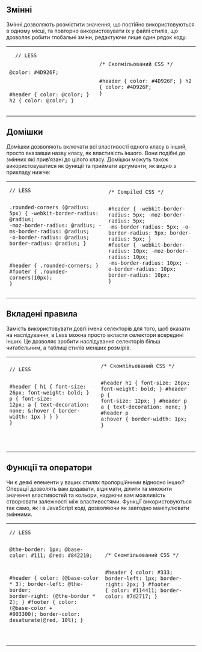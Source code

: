 
Змінні
---------

Змінні дозволяють розмістити значення, що постійно використовуються в одному місці, 
та повторно використовувати їх у файлі стилів, що дозволяє робити глобальні зміни, 
редактуючи лише один рядок коду.

<table class="code-example" cellpadding="0">
  <tr><td>
  <pre class="less-example">
  <code>// LESS

@color: #4D926F;

#header {
  color: @color;
}
h2 {
  color: @color;
}</code></pre>
  </td><td>
  <pre class="css-output"><code>/* Скопмільований CSS */

#header {
  color: #4D926F;
}
h2 {
  color: #4D926F;
}</code></pre></td>
  </tr>
</table>

Домішки
-------

Домішки дозволяють включати всі властивості одного класу в інший, просто 
вказавши назву класу, як властивість іншого. Вони подібні до змінних які прив’язані 
до цілого класу. Домішки можуть також використовуватися як функції та приймати 
аргументи, як видно з прикладу нижче:

<table class="code-example" cellpadding="0">
  <tr><td>
  <pre class="less-example"><code>// LESS

.rounded-corners (@radius: 5px) {
  -webkit-border-radius: @radius;
  -moz-border-radius: @radius;
  -ms-border-radius: @radius;
  -o-border-radius: @radius;
  border-radius: @radius;
}

#header {
  .rounded-corners;
}
#footer {
  .rounded-corners(10px);
}</code></pre></td>

<td>
  <pre class="css-output"><code>/* Compiled CSS */

#header {
  -webkit-border-radius: 5px;
  -moz-border-radius: 5px;
  -ms-border-radius: 5px;
  -o-border-radius: 5px;
  border-radius: 5px;
}
#footer {
  -webkit-border-radius: 10px;
  -moz-border-radius: 10px;
  -ms-border-radius: 10px;
  -o-border-radius: 10px;
  border-radius: 10px;
}</code></pre>
  </td></tr>
</table>

Вкладені правила
------------

Замість використовувати довгі імена селекторів для того, щоб вказати на наслідування, 
в Less можна просто вкласти селектори всередині інших. Це дозволяє зробити 
наслідування селекторів більш читабельним, а таблиці стилів менших розмірів.

<table class="code-example" cellpadding="0">
  <tr><td>
  <pre class="less-example">
<code>// LESS

#header {
  h1 {
    font-size: 26px;
    font-weight: bold;
  }
  p { font-size: 12px;
    a { text-decoration: none;
      &:hover { border-width: 1px }
    }
  }
}

</code></pre></td>

<td>
  <pre class="css-output"><code>/* Скомпільований CSS */

#header h1 {
  font-size: 26px;
  font-weight: bold;
}
#header p {
  font-size: 12px;
}
#header p a {
  text-decoration: none;
}
#header p a:hover {
  border-width: 1px;
}

</code></pre>
  </td></tr>
</table>

Функції та оператори
----------------------

Чи є деякі елементи у ваших стилях пропорційними відносно інших?
Операції дозволять вам додавати, віднімати, ділити та множити значення 
властивостей та кольори, надаючи вам можливість створювати залежності між властивостями.
Функції використовуються так само, як і в JavaScript коді, дозволяючи як завгодно 
маніпулювати змінними.

<table class="code-example" cellpadding="0">
  <tr><td>
  <pre class="less-example">
<code>// LESS

@the-border: 1px;
@base-color: #111;
@red:        #842210;

#header {
  color: (@base-color * 3);
  border-left: @the-border;
  border-right: (@the-border * 2);
}
#footer {
  color: (@base-color + #003300);
  border-color: desaturate(@red, 10%);
}

</code></pre></td>

<td>
  <pre class="css-output"><code>/* Скомпільований CSS */

#header {
  color: #333;
  border-left: 1px;
  border-right: 2px;
}
#footer {
  color: #114411;
  border-color: #7d2717;
}

</code></pre>
  </td></tr>
</table>


